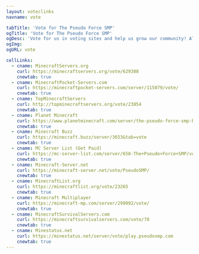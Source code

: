 ```yaml
---
layout: voteclinks
navname: vote

tabTitle: 'Vote for The Pseudo Force SMP'
ogTitle: 'Vote for The Pseudo Force SMP'
ogDesc: 'Vote for us in voting sites and help us grow our community! Also get rewards for doing so!'
ogImg: 
ogURL: vote

cellLinks:
  - cname: MinecraftServers.org
    curl: https://minecraftservers.org/vote/629308
    cnewtab: true
  - cname: MinecraftPocket-Servers.com
    curl: https://minecraftpocket-servers.com/server/115079/vote/
    cnewtab: true
  - cname: TopMinecraftServers
    curl: http://topminecraftservers.org/vote/23854
    cnewtab: true
  - cname: Planet Minecraft
    curl: https://www.planetminecraft.com/server/the-pseudo-force-smp-bedrock-amp-java/vote/
    cnewtab: true
  - cname: Minecraft Buzz
    curl: https://minecraft.buzz/server/3653&tab=vote
    cnewtab: true
  - cname: MC Server List (Get Paid)
    curl: https://mc-server-list.com/server/658-The+Pseudo+Force+SMP/vote/
    cnewtab: true
  - cname: Minecraft-Server.net
    curl: https://minecraft-server.net/vote/PseudoSMP/
    cnewtab: true
  - cname: MinecraftList.org
    curl: https://minecraftlist.org/vote/23265
    cnewtab: true
  - cname: Minecraft Multiplayer
    curl: https://minecraft-mp.com/server/299092/vote/
    cnewtab: true
  - cname: MinecraftSurvivalServers.com
    curl: https://minecraftsurvivalservers.com/vote/70
    cnewtab: true
  - cname: Minestatus.net
    curl: https://minestatus.net/server/vote/play.pseudosmp.com
    cnewtab: true
---
```

